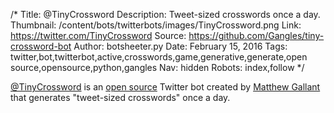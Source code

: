/*
Title: @TinyCrossword
Description: Tweet-sized crosswords once a day.
Thumbnail: /content/bots/twitterbots/images/TinyCrossword.png
Link: https://twitter.com/TinyCrossword
Source: https://github.com/Gangles/tiny-crossword-bot
Author: botsheeter.py
Date: February 15, 2016
Tags: twitter,bot,twitterbot,active,crosswords,game,generative,generate,open source,opensource,python,gangles
Nav: hidden
Robots: index,follow
*/

[@TinyCrossword](https://twitter.com/TinyCrossword) is an [open source](https://github.com/Gangles/tiny-crossword-bot) Twitter bot created by [Matthew Gallant](https://twitter.com/gangles) that generates "tweet-sized crosswords" once a day.
